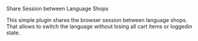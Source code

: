 Share Session between Language Shops

This simple plugin shares the browser session between language shops. That allows to switch the language without losing all cart items or loggedin state.
